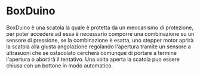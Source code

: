 # BoxDuino
BoxDuino è una scatola la quale è protetta da un meccanismo di protezione, per poter accedere ad essa è necessario comporre una combinazione su un sensore di pressione, se
la combinazione è esatta, uno stepper motor aprirà la scatola alla giusta angolazione regolando l'apertura tramite un sensore a ultrasuoni che se ostacolato cercherà comunque di 
portare a termine l'apertura o abortirà il tentativo. Una volta aperta la scatolà puo essere chiusa con un bottone in modo automatico.
